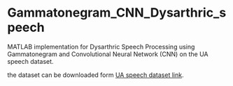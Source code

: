 # Gammatonegram_CNN_Dysarthric_speech
MATLAB implementation for Dysarthric Speech Processing using Gammatonegram and Convolutional Neural Network (CNN) on the UA speech dataset.

the dataset can be downloaded form [UA speech dataset link](http://www.isle.illinois.edu/sst/data/UASpeech/).
